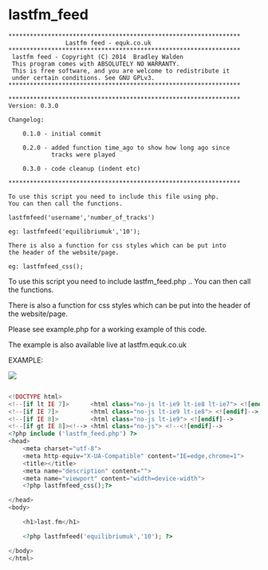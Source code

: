 lastfm_feed
===========


    *****************************************************************
                    Lastfm feed - equk.co.uk
    *****************************************************************
     lastfm feed - Copyright (C) 2014  Bradley Walden
     This program comes with ABSOLUTELY NO WARRANTY.
     This is free software, and you are welcome to redistribute it
     under certain conditions. See GNU GPLv3.
    *****************************************************************

    *****************************************************************
    Version: 0.3.0

    Changelog:

        0.1.0 - initial commit

        0.2.0 - added function time_ago to show how long ago since
                tracks were played

        0.3.0 - code cleanup (indent etc)

    *****************************************************************

    To use this script you need to include this file using php.
    You can then call the functions.

    lastfmfeed('username','number_of_tracks')

    eg: lastfmfeed('equilibriumuk','10');

    There is also a function for css styles which can be put into
    the header of the website/page.

    eg: lastfmfeed_css();


To use this script you need to include lastfm_feed.php .. You can then call the functions.

There is also a function for css styles which can be put into
the header of the website/page.

Please see example.php for a working example of this code.

The example is also available live at lastfm.equk.co.uk


EXAMPLE:

![](https://raw.github.com/equk/lastfm_feed/master/example_screenshot.png)

```php

<!DOCTYPE html>
<!--[if lt IE 7]>      <html class="no-js lt-ie9 lt-ie8 lt-ie7"> <![endif]-->
<!--[if IE 7]>         <html class="no-js lt-ie9 lt-ie8"> <![endif]-->
<!--[if IE 8]>         <html class="no-js lt-ie9"> <![endif]-->
<!--[if gt IE 8]><!--> <html class="no-js"> <!--<![endif]-->
<?php include ('lastfm_feed.php') ?>
<head>
    <meta charset="utf-8">
    <meta http-equiv="X-UA-Compatible" content="IE=edge,chrome=1">
    <title></title>
    <meta name="description" content="">
    <meta name="viewport" content="width=device-width">
    <?php lastfmfeed_css();?>

</head>
<body>

    <h1>last.fm</h1>

    <?php lastfmfeed('equilibriumuk','10'); ?>

</body>
</html>

```